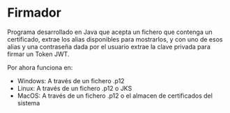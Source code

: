 # Firmador
Programa desarrollado en Java que acepta un fichero que contenga un certificado, extrae los alias disponibles para mostrarlos, y con uno de esos alias y una contraseña dada por el usuario extrae la clave privada para firmar un Token JWT.

Por ahora funciona en:
- Windows: A través de un fichero .p12
- Linux: A través de un fichero .p12 o JKS
- MacOS: A través de un fichero .p12 o el almacen de certificados del sistema
